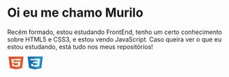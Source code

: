 <h1>Oi eu me chamo Murilo</h1>

Recém formado, estou estudando FrontEnd, tenho um certo conhecimento sobre HTML5 e CSS3, e estou vendo JavaScript. Caso queira ver o que eu estou estudando, está tudo nos meus repositórios!


<div style="display: inline_block">
 <img align="center" alt="Rafa-HTML" height="30" width="40" src="https://raw.githubusercontent.com/devicons/devicon/master/icons/html5/html5-original.svg">
 <img align="center" alt="Rafa-CSS" height="30" width="40" src="https://raw.githubusercontent.com/devicons/devicon/master/icons/css3/css3-original.svg">
</div>




  

